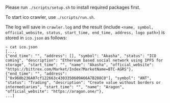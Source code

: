 Please run `./scripts/setup.sh` to install required packages first.

To start ico crawler, use `./scripts/run.sh`.

The log will save in `crawler.log` and the result (include `<name, symbol, official_website, status, start_time, end_time, address, logo path>`) is stored in `ico.json` as follows:

```
~ cat ico.json
[...,
{"end_time": "", "address": [], "symbol": "Akasha", "status": "ICO coming", "description": "Ethereum based social network using IPFS for storage", "start_time": "", "name": "Akasha", "official_website": "https://bittrex.com/Market/Index?MarketName=BTC-AGRS"},
{"end_time": "", "address": ["0x960b236A07cf122663c4303350609A66A7B288C0"], "symbol": "ANT", "status": "Trading", "description": "Create value without borders or intermediaries", "start_time": "", "name": "Aragon", "official_website": "https://aragon.one/"},
...]
```
